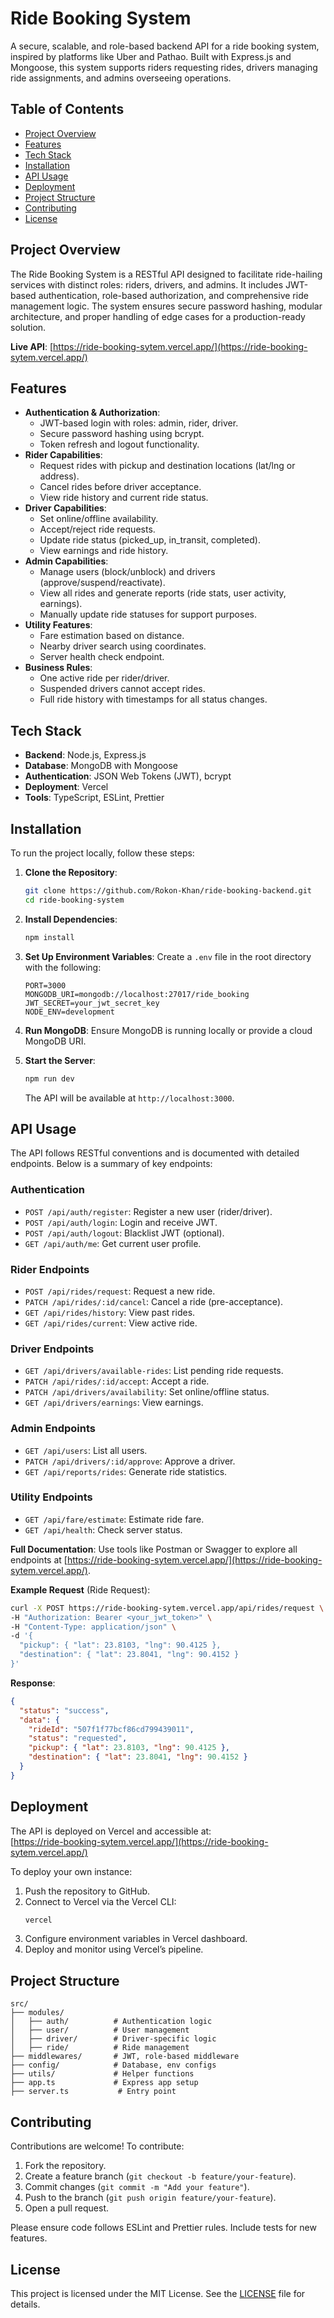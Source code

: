 # Ride Booking System

A secure, scalable, and role-based backend API for a ride booking system, inspired by platforms like Uber and Pathao. Built with Express.js and Mongoose, this system supports riders requesting rides, drivers managing ride assignments, and admins overseeing operations.

## Table of Contents
- [Project Overview](#project-overview)
- [Features](#features)
- [Tech Stack](#tech-stack)
- [Installation](#installation)
- [API Usage](#api-usage)
- [Deployment](#deployment)
- [Project Structure](#project-structure)
- [Contributing](#contributing)
- [License](#license)

## Project Overview
The Ride Booking System is a RESTful API designed to facilitate ride-hailing services with distinct roles: riders, drivers, and admins. It includes JWT-based authentication, role-based authorization, and comprehensive ride management logic. The system ensures secure password hashing, modular architecture, and proper handling of edge cases for a production-ready solution.

**Live API**: [https://ride-booking-sytem.vercel.app/](https://ride-booking-sytem.vercel.app/)

## Features
- **Authentication & Authorization**:
  - JWT-based login with roles: admin, rider, driver.
  - Secure password hashing using bcrypt.
  - Token refresh and logout functionality.
- **Rider Capabilities**:
  - Request rides with pickup and destination locations (lat/lng or address).
  - Cancel rides before driver acceptance.
  - View ride history and current ride status.
- **Driver Capabilities**:
  - Set online/offline availability.
  - Accept/reject ride requests.
  - Update ride status (picked_up, in_transit, completed).
  - View earnings and ride history.
- **Admin Capabilities**:
  - Manage users (block/unblock) and drivers (approve/suspend/reactivate).
  - View all rides and generate reports (ride stats, user activity, earnings).
  - Manually update ride statuses for support purposes.
- **Utility Features**:
  - Fare estimation based on distance.
  - Nearby driver search using coordinates.
  - Server health check endpoint.
- **Business Rules**:
  - One active ride per rider/driver.
  - Suspended drivers cannot accept rides.
  - Full ride history with timestamps for all status changes.

## Tech Stack
- **Backend**: Node.js, Express.js
- **Database**: MongoDB with Mongoose
- **Authentication**: JSON Web Tokens (JWT), bcrypt
- **Deployment**: Vercel
- **Tools**: TypeScript, ESLint, Prettier

## Installation
To run the project locally, follow these steps:

1. **Clone the Repository**:
   ```bash
   git clone https://github.com/Rokon-Khan/ride-booking-backend.git
   cd ride-booking-system
   ```

2. **Install Dependencies**:
   ```bash
   npm install
   ```

3. **Set Up Environment Variables**:
   Create a `.env` file in the root directory with the following:
   ```
   PORT=3000
   MONGODB_URI=mongodb://localhost:27017/ride_booking
   JWT_SECRET=your_jwt_secret_key
   NODE_ENV=development
   ```

4. **Run MongoDB**:
   Ensure MongoDB is running locally or provide a cloud MongoDB URI.

5. **Start the Server**:
   ```bash
   npm run dev
   ```
   The API will be available at `http://localhost:3000`.

## API Usage
The API follows RESTful conventions and is documented with detailed endpoints. Below is a summary of key endpoints:

### Authentication
- `POST /api/auth/register`: Register a new user (rider/driver).
- `POST /api/auth/login`: Login and receive JWT.
- `POST /api/auth/logout`: Blacklist JWT (optional).
- `GET /api/auth/me`: Get current user profile.

### Rider Endpoints
- `POST /api/rides/request`: Request a new ride.
- `PATCH /api/rides/:id/cancel`: Cancel a ride (pre-acceptance).
- `GET /api/rides/history`: View past rides.
- `GET /api/rides/current`: View active ride.

### Driver Endpoints
- `GET /api/drivers/available-rides`: List pending ride requests.
- `PATCH /api/rides/:id/accept`: Accept a ride.
- `PATCH /api/drivers/availability`: Set online/offline status.
- `GET /api/drivers/earnings`: View earnings.

### Admin Endpoints
- `GET /api/users`: List all users.
- `PATCH /api/drivers/:id/approve`: Approve a driver.
- `GET /api/reports/rides`: Generate ride statistics.

### Utility Endpoints
- `GET /api/fare/estimate`: Estimate ride fare.
- `GET /api/health`: Check server status.

**Full Documentation**: Use tools like Postman or Swagger to explore all endpoints at [https://ride-booking-sytem.vercel.app/](https://ride-booking-sytem.vercel.app/).

**Example Request** (Ride Request):
```bash
curl -X POST https://ride-booking-sytem.vercel.app/api/rides/request \
-H "Authorization: Bearer <your_jwt_token>" \
-H "Content-Type: application/json" \
-d '{
  "pickup": { "lat": 23.8103, "lng": 90.4125 },
  "destination": { "lat": 23.8041, "lng": 90.4152 }
}'
```

**Response**:
```json
{
  "status": "success",
  "data": {
    "rideId": "507f1f77bcf86cd799439011",
    "status": "requested",
    "pickup": { "lat": 23.8103, "lng": 90.4125 },
    "destination": { "lat": 23.8041, "lng": 90.4152 }
  }
}
```

## Deployment
The API is deployed on Vercel and accessible at:  
[https://ride-booking-sytem.vercel.app/](https://ride-booking-sytem.vercel.app/)

To deploy your own instance:
1. Push the repository to GitHub.
2. Connect to Vercel via the Vercel CLI:
   ```bash
   vercel
   ```
3. Configure environment variables in Vercel dashboard.
4. Deploy and monitor using Vercel’s pipeline.

## Project Structure
```plaintext
src/
├── modules/
│   ├── auth/          # Authentication logic
│   ├── user/          # User management
│   ├── driver/        # Driver-specific logic
│   ├── ride/          # Ride management
├── middlewares/       # JWT, role-based middleware
├── config/            # Database, env configs
├── utils/             # Helper functions
├── app.ts             # Express app setup
├── server.ts           # Entry point
```

## Contributing
Contributions are welcome! To contribute:
1. Fork the repository.
2. Create a feature branch (`git checkout -b feature/your-feature`).
3. Commit changes (`git commit -m "Add your feature"`).
4. Push to the branch (`git push origin feature/your-feature`).
5. Open a pull request.

Please ensure code follows ESLint and Prettier rules. Include tests for new features.

## License
This project is licensed under the MIT License. See the [LICENSE](LICENSE) file for details.
